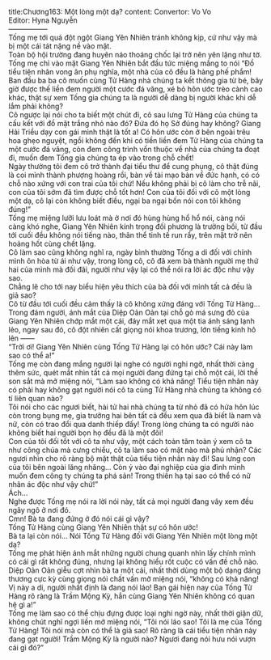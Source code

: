 title:Chương163: Một lòng một dạ?
content:
Convertor: Vo Vo<br>Editor: Hyna Nguyễn<br>—————–<br>Tống mẹ tới quá đột ngột Giang Yên Nhiên tránh không kịp, cứ như vậy mà bị một cái tát nặng nề vào mặt.<br>Toàn bộ hội trường đang huyên náo thoáng chốc lại trở nên yên lặng như tờ.<br>Tống mẹ chỉ vào mặt Giang Yên Nhiên bắt đầu tức miệng mắng to nói “Đồ tiểu tiện nhân vong ân phụ nghĩa, một nhà của cô đều là hàng phế phẩm! Ban đầu ba ba cô muốn cùng Tử Hàng nhà chúng ta kết thông gia từ bé, bây giờ được thế liền đem người một cước đá văng, xé bỏ hôn ước trèo cành cao khác, thật sự xem Tống gia chúng ta là người dễ dàng bị người khác khi dễ lắm phải không?<br>Cô ngược lại nói cho ta biết một chút đi, cô sau lưng Tử Hàng của chúng ta cấu kết với đồ mặt trắng nhỏ nào đó? Đứa đó họ Sở đúng hay không? Giang Hải Triều dạy con gái mình thật là tốt a! Có hôn ước còn ở bên ngoài trêu hoa ghẹo nguyệt, ngồi không đến khi có tiền liền đem Tử Hàng của chúng ta một cước đá văng, còn đem công trình vốn thuộc về nhà của chúng ta đoạt đi, muốn đem Tống gia chúng ta ép vào trong chỗ chết!<br>Ngày thường tôi đem cô trở thành đại tiểu thư để cung phụng, cô thật đúng là coi mình thành phượng hoàng rồi, bàn về tài mạo bàn về đức hạnh, có có chỗ nào xứng với con trai của tôi chứ! Nếu không phải bị cô làm cho trễ nãi, con của tôi sớm đã tìm được chỗ tốt hơn! Con của tôi đối với cô một lòng một dạ, cô lại còn không biết điều, ngại ba ngại bốn nói con tôi không đúng!”<br>Tống mẹ miệng lưỡi lưu loát mà ở nơi đó hùng hùng hổ hổ nói, càng nói càng khó nghe, Giang Yên Nhiên kính trọng đối phương là trưởng bối, từ đầu tới cuối đều không nói tiếng nào, thân thể tinh tế run rẩy, trên mặt trở nên hoảng hốt cùng chết lặng.<br>Cô làm sao cũng không nghĩ ra, ngày bình thường Tống a di đối với chính mình ôn hòa từ ái như vậy, trong lòng cô, cô đã xem bà thành người mẹ thứ hai của mình mà đối đãi, người như vậy lại có thể nói ra lời ác độc như vậy sao.<br>Chẳng lẽ cho tới nay biểu hiện yêu thích của bà đối với mình tất cả đều là giả sao?<br>Cô từ đầu tới cuối đều cảm thấy là cô không xứng đáng với Tống Tử Hàng…<br>Trong đám người, ánh mắt của Diệp Oản Oản tại chỗ gò má sưng đỏ của Giang Yên Nhiên chớp mắt một cái, đáy mắt xẹt qua một tia ánh sáng lạnh lẻo, ngay sau đó, cô đột nhiên cất giọng nói khoa trương, lớn tiếng kinh hô lên ——<br>“Trời ơi! Giang Yên Nhiên cùng Tống Tử Hàng lại có hôn ước? Cái này làm sao có thể a!”<br>Tống mẹ còn đang mắng người lại nghe có người nghi ngờ, nhất thời càng thêm sức, quét mắt nhìn tất cả mọi người đang đứng tại chỗ một cái, lời thề son sắt mà mở miệng nói, “Làm sao không có khả năng! Tiểu tiện nhân này có phải hay không gạt người nói cô ta cùng Tử Hàng nhà chúng ta không có tí liên quan nào?<br>Tôi nói cho các ngươi biết, hài tử hai nhà chúng ta từ nhỏ đã có hứa hôn lúc còn trong bụng mẹ, gia trưởng hai bên tất cả đều xem qua đã biết là nam và nữ, còn có trao đổi qua danh thiếp đấy! Trong lòng chúng ta có người nào không biết hai người bọn họ đều đã là một đôi!<br>Con của tôi đối tốt với cô ta như vậy, một cách toàn tâm toàn ý xem cô ta như công chúa mà cưng chiều, cô ta làm sao có mặt nào mà phủ nhận? Các ngươi nhìn cho rõ ràng bộ mặt thật của tiểu tiện nhân này đi! Sau lưng con của tôi bên ngoài lăng nhăng… Còn ỷ vào đại nghiệp của gia đình mình muốn đem công ty chúng ta phá sản! Trong thiên hạ tại sao có thể có nữ nhân ác độc như vậy chứ!”<br>Ách…<br>Nghe được Tống mẹ nói ra lời nói này, tất cả mọi người đang vây xem đều ngây ngô ở nơi đó.<br>Cmn! Bà ta đang đứng ở đó nói cái gì vậy?<br>Tống Tử Hàng cùng Giang Yên Nhiên thật sự có hôn ước!<br>Bà ta lại còn nói… Nói Tống Tử Hàng đối với Giang Yên Nhiên một lòng một dạ?<br>Tống mẹ phát hiện ánh mắt những người chung quanh nhìn lấy chính mình có cái gì rất không đúng, nhưng lại không hiểu rốt cuộc có vấn đề chỗ nào.<br>Diệp Oản Oản giễu cợt nhìn bà ta một cái, nhất thời dùng một bộ dạng đáng thương cực kỳ cùng giọng nói chất vấn mở miệng nói, “không có khả năng! Vị này a di, người nhất định là đang nói láo! Bạn gái hiện nay của Tống Tử Hàng rõ ràng là Trầm Mộng Kỳ, hắn cùng Giang Yên Nhiên không có quan hệ gì a!”<br>Tống mẹ làm sao có thể chịu đựng được loại nghi ngờ này, nhất thời giận dữ, không chút nghĩ ngợi liền mở miệng nói, “Tôi nói láo sao! Tôi là mẹ của Tống Tử Hàng! Tôi nói mà còn có thể là giả sao! Rõ ràng là cái tiểu tiện nhân này đang gạt người! Trầm Mộng Kỳ là người nào? Ngươi đang nói hưu nói vượn cái gì đó?”